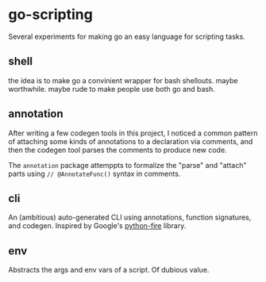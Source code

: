 # go-scripting

Several experiments for making go an easy language for scripting tasks.

## shell

the idea is to make go a convinient wrapper for bash shellouts. maybe
worthwhile. maybe rude to make people use both go and bash.

## annotation

After writing a few codegen tools in this project, I noticed a common pattern
of attaching some kinds of annotations to a declaration via comments, and then
the codegen tool parses the comments to produce new code.

The `annotation` package attemppts to formalize the "parse" and "attach" parts
using `// @AnnotateFunc()` syntax in comments.

## cli

An (ambitious) auto-generated CLI using annotations, function signatures, and
codegen. Inspired by Google's [python-fire](https://github.com/google/python-fire) library.

## env

Abstracts the args and env vars of a script. Of dubious value.
